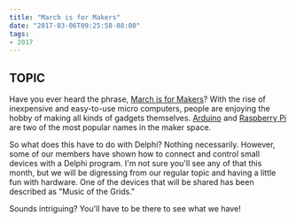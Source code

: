 ```yaml
---
title: "March is for Makers"
date: "2017-03-06T09:25:58-08:00"
tags:
- 2017
---
```


## TOPIC ##

Have you ever heard the phrase, [March is for Makers](http://marchisformakers.com)? With the rise of inexpensive and easy-to-use micro computers, people are enjoying the hobby of making all kinds of gadgets themselves. [Arduino](http://www.arduino.org) and [Raspberry Pi](https://www.raspberrypi.org) are two of the most popular names in the maker space.

So what does this have to do with Delphi? Nothing necessarily. However, some of our members have shown how to connect and control small devices with a Delphi program. I'm not sure you'll see any of that this month, but we will be digressing from our regular topic and having a little fun with hardware. One of the devices that will be shared has been described as "Music of the Grids." 

Sounds intriguing? You'll have to be there to see what we have!
